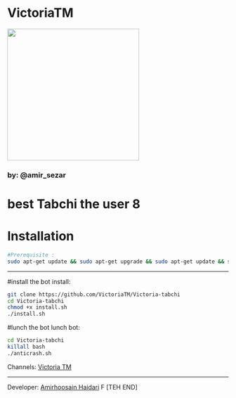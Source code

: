 # **VictoriaTM** #

<div align="VictoriaTM"><a href="https://t.me/VictoriaTM"><img src="http://s8.picofile.com/file/8319766368/IMG_20180218_231853_971.jpg" width="300"></a></div>

### by: @amir_sezar

# best Tabchi the user 8 

# Installation
```bash
#Prerequisite :
sudo apt-get update && sudo apt-get upgrade && sudo apt-get update && sudo apt-get install unzip
```
                  
---------------------------------
#install the bot
install:
```bash
git clone https://github.com/VictoriaTM/Victoria-tabchi
cd Victoria-tabchi
chmod +x install.sh
./install.sh
```
#lunch the bot
lunch bot:
```bash
cd Victoria-tabchi
killall bash
./anticrash.sh
```

Channels: [Victoria TM](https://t.me/VictoriaTM)

-------------------
Developer: [Amirhoosain Haidari](https://t.me/amir_sezar)
F
[TEH END]

